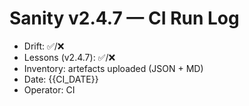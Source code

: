 # Sanity v2.4.7 — CI Run Log
- Drift: ✅/❌
- Lessons (v2.4.7): ✅/❌
- Inventory: artefacts uploaded (JSON + MD)
- Date: {{CI_DATE}}
- Operator: CI
